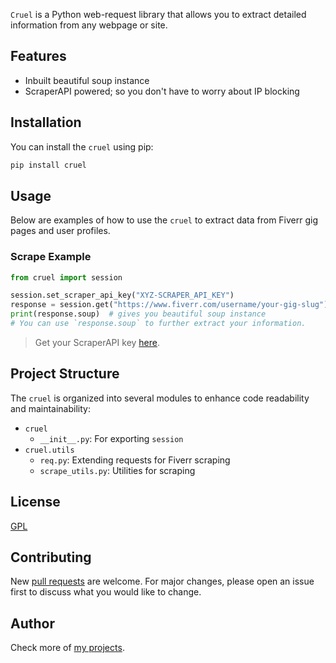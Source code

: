 `Cruel` is a Python web-request library that allows you to extract detailed information from any webpage or site.

## Features

- Inbuilt beautiful soup instance
- ScraperAPI powered; so you don't have to worry about IP blocking

## Installation

You can install the `cruel` using pip:

```bash
pip install cruel
```

## Usage

Below are examples of how to use the `cruel` to extract data from Fiverr gig pages and user profiles.

### Scrape Example

```python
from cruel import session

session.set_scraper_api_key("XYZ-SCRAPER_API_KEY")
response = session.get("https://www.fiverr.com/username/your-gig-slug")  # your fiverr url should be here
print(response.soup)  # gives you beautiful soup instance
# You can use `response.soup` to further extract your information. 
```

> Get your ScraperAPI key [here](https://www.scraperapi.com/?fp_ref=enable-fiverr-api).

## Project Structure

The `cruel` is organized into several modules to enhance code readability and maintainability:

- `cruel`
    - `__init__.py`: For exporting `session`
- `cruel.utils`
    - `req.py`: Extending requests for Fiverr scraping
    - `scrape_utils.py`: Utilities for scraping

## License

[GPL](https://choosealicense.com/licenses/gpl-3.0/)

## Contributing

New [pull requests](https://github.com/Bishwas-py/cruel) are welcome.
For major changes, please open an issue first to discuss what you would like to change.

## Author

Check more of [my projects](https://bishwas.net/projects).